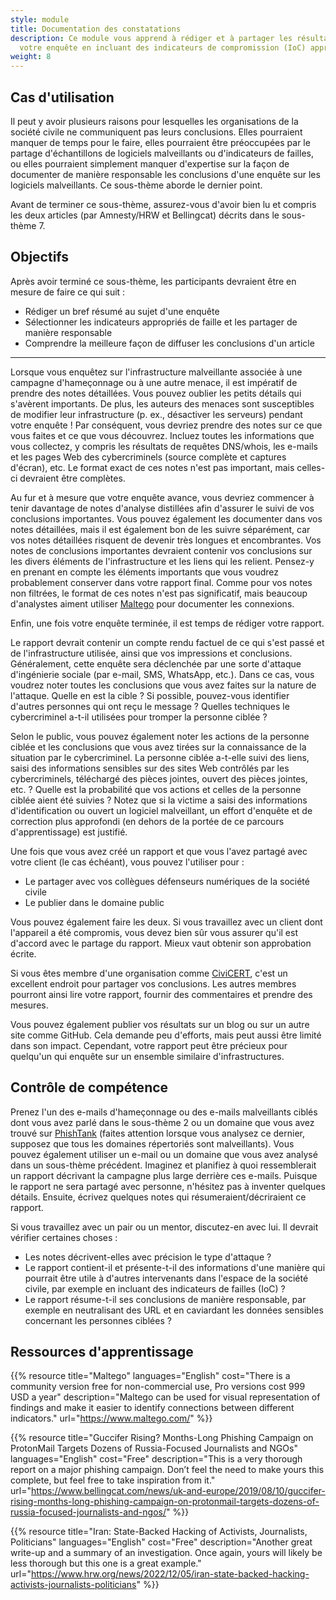 ```yaml
---
style: module
title: Documentation des constatations
description: Ce module vous apprend à rédiger et à partager les résultats de
  votre enquête en incluant des indicateurs de compromission (IoC) appropriés.
weight: 8
---
```


## Cas d'utilisation

Il peut y avoir plusieurs raisons pour lesquelles les organisations de la société civile ne communiquent pas leurs conclusions. Elles pourraient manquer de temps pour le faire, elles pourraient être préoccupées par le partage d'échantillons de logiciels malveillants ou d'indicateurs de failles, ou elles pourraient simplement manquer d'expertise sur la façon de documenter de manière responsable les conclusions d'une enquête sur les logiciels malveillants. Ce sous-thème aborde le dernier point.

Avant de terminer ce sous-thème, assurez-vous d'avoir bien lu et compris les deux articles (par Amnesty/HRW et Bellingcat) décrits dans le sous-thème 7.

## Objectifs

Après avoir terminé ce sous-thème, les participants devraient être en mesure de faire ce qui suit :

- Rédiger un bref résumé au sujet d'une enquête
- Sélectionner les indicateurs appropriés de faille et les partager de manière responsable
- Comprendre la meilleure façon de diffuser les conclusions d'un article

---

Lorsque vous enquêtez sur l'infrastructure malveillante associée à une campagne d'hameçonnage ou à une autre menace, il est impératif de prendre des notes détaillées. Vous pouvez oublier les petits détails qui s'avèrent importants. De plus, les auteurs des menaces sont susceptibles de modifier leur infrastructure (p. ex., désactiver les serveurs) pendant votre enquête ! Par conséquent, vous devriez prendre des notes sur ce que vous faites et ce que vous découvrez. Incluez toutes les informations que vous collectez, y compris les résultats de requêtes DNS/whois, les e-mails et les pages Web des cybercriminels (source complète et captures d'écran), etc. Le format exact de ces notes n'est pas important, mais celles-ci devraient être complètes.

Au fur et à mesure que votre enquête avance, vous devriez commencer à tenir davantage de notes d'analyse distillées afin d'assurer le suivi de vos conclusions importantes. Vous pouvez également les documenter dans vos notes détaillées, mais il est également bon de les suivre séparément, car vos notes détaillées risquent de devenir très longues et encombrantes. Vos notes de conclusions importantes devraient contenir vos conclusions sur les divers éléments de l'infrastructure et les liens qui les relient. Pensez-y en prenant en compte les éléments importants que vous voudrez probablement conserver dans votre rapport final. Comme pour vos notes non filtrées, le format de ces notes n'est pas significatif, mais beaucoup d'analystes aiment utiliser [Maltego](https://www.maltego.com/) pour documenter les connexions.

Enfin, une fois votre enquête terminée, il est temps de rédiger votre rapport.

Le rapport devrait contenir un compte rendu factuel de ce qui s'est passé et de l'infrastructure utilisée, ainsi que vos impressions et conclusions. Généralement, cette enquête sera déclenchée par une sorte d'attaque d'ingénierie sociale (par e-mail, SMS, WhatsApp, etc.). Dans ce cas, vous voudrez noter toutes les conclusions que vous avez faites sur la nature de l'attaque. Quelle en est la cible ? Si possible, pouvez-vous identifier d'autres personnes qui ont reçu le message ? Quelles techniques le cybercriminel a-t-il utilisées pour tromper la personne ciblée ?

Selon le public, vous pouvez également noter les actions de la personne ciblée et les conclusions que vous avez tirées sur la connaissance de la situation par le cybercriminel. La personne ciblée a-t-elle suivi des liens, saisi des informations sensibles sur des sites Web contrôlés par les cybercriminels, téléchargé des pièces jointes, ouvert des pièces jointes, etc. ? Quelle est la probabilité que vos actions et celles de la personne ciblée aient été suivies ? Notez que si la victime a saisi des informations d'identification ou ouvert un logiciel malveillant, un effort d'enquête et de correction plus approfondi (en dehors de la portée de ce parcours d'apprentissage) est justifié.

Une fois que vous avez créé un rapport et que vous l'avez partagé avec votre client (le cas échéant), vous pouvez l'utiliser pour :

- Le partager avec vos collègues défenseurs numériques de la société civile
- Le publier dans le domaine public

Vous pouvez également faire les deux. Si vous travaillez avec un client dont l'appareil a été compromis, vous devez bien sûr vous assurer qu'il est d'accord avec le partage du rapport. Mieux vaut obtenir son approbation écrite.

Si vous êtes membre d'une organisation comme [CiviCERT](https://www.civicert.org/), c'est un excellent endroit pour partager vos conclusions. Les autres membres pourront ainsi lire votre rapport, fournir des commentaires et prendre des mesures.

Vous pouvez également publier vos résultats sur un blog ou sur un autre site comme GitHub. Cela demande peu d'efforts, mais peut aussi être limité dans son impact. Cependant, votre rapport peut être précieux pour quelqu'un qui enquête sur un ensemble similaire d'infrastructures.

## Contrôle de compétence

Prenez l'un des e-mails d'hameçonnage ou des e-mails malveillants ciblés dont vous avez parlé dans le sous-thème 2 ou un domaine que vous avez trouvé sur [PhishTank](https://phishtank.org/) (faites attention lorsque vous analysez ce dernier, supposez que tous les domaines répertoriés sont malveillants). Vous pouvez également utiliser un e-mail ou un domaine que vous avez analysé dans un sous-thème précédent. Imaginez et planifiez à quoi ressemblerait un rapport décrivant la campagne plus large derrière ces e-mails. Puisque le rapport ne sera partagé avec personne, n'hésitez pas à inventer quelques détails. Ensuite, écrivez quelques notes qui résumeraient/décriraient ce rapport.

Si vous travaillez avec un pair ou un mentor, discutez-en avec lui. Il devrait vérifier certaines choses :

- Les notes décrivent-elles avec précision le type d'attaque ?
- Le rapport contient-il et présente-t-il des informations d'une manière qui pourrait être utile à d'autres intervenants dans l'espace de la société civile, par exemple en incluant des indicateurs de failles (IoC) ?
- Le rapport résume-t-il ses conclusions de manière responsable, par exemple en neutralisant des URL et en caviardant les données sensibles concernant les personnes ciblées ?


## Ressources d'apprentissage

{{% resource title="Maltego" languages="English" cost="There is a community version free for non-commercial use, Pro versions cost 999 USD a year" description="Maltego can be used for visual representation of findings and make it easier to identify connections between different indicators." url="https://www.maltego.com/" %}}

{{% resource title="Guccifer Rising? Months-Long Phishing Campaign on ProtonMail Targets Dozens of Russia-Focused Journalists and NGOs" languages="English" cost="Free" description="This is a very thorough report on a major phishing campaign. Don’t feel the need to make yours this complete, but feel free to take inspiration from it." url="https://www.bellingcat.com/news/uk-and-europe/2019/08/10/guccifer-rising-months-long-phishing-campaign-on-protonmail-targets-dozens-of-russia-focused-journalists-and-ngos/" %}}

{{% resource title="Iran: State-Backed Hacking of Activists, Journalists, Politicians" languages="English" cost="Free" description="Another great write-up and a summary of an investigation. Once again, yours will likely be less thorough but this one is a great example." url="https://www.hrw.org/news/2022/12/05/iran-state-backed-hacking-activists-journalists-politicians" %}}


